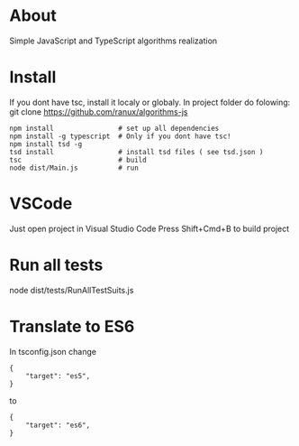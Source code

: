 # About
Simple JavaScript and TypeScript algorithms realization

# Install
If you dont have tsc, install it localy or globaly. In project folder do folowing: 
git clone https://github.com/ranux/algorithms-js

```
npm install                # set up all dependencies
npm install -g typescript  # Only if you dont have tsc!
npm install tsd -g
tsd install                # install tsd files ( see tsd.json )
tsc                        # build
node dist/Main.js          # run
```

# VSCode
Just open project in Visual Studio Code
Press Shift+Cmd+B to build project

# Run all tests
node dist/tests/RunAllTestSuits.js

# Translate to ES6
In tsconfig.json change
```
{
    "target": "es5",
}
```
to
```
{
    "target": "es6",
}
```